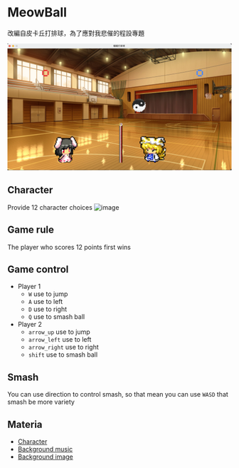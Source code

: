 # MeowBall
改編自皮卡丘打排球，為了應對我悲催的程設專題

![image](src/main/resources/images/cover.png)

## Character
Provide 12 character choices
![image](src/main/resources/images/characters.png)

## Game rule
The player who scores 12 points first wins

## Game control
* Player 1
    * `W` use to jump
    * `A` use to left
    * `D` use to right
    * `Q` use to smash ball
* Player 2
    * `arrow_up` use to jump
    * `arrow_left` use to left
    * `arrow_right` use to right
    * `shift` use to smash ball

## Smash
You can use direction to control smash, so that mean you can use `WASD` that smash be more variety

## Materia
* [Character](https://i.imgur.com/M3G18eu.png)
* [Background music](https://www.fesliyanstudios.com/royalty-free-music/downloads-c/8-bit-music/6)
* [Background image](http://www.aj.undo.jp)